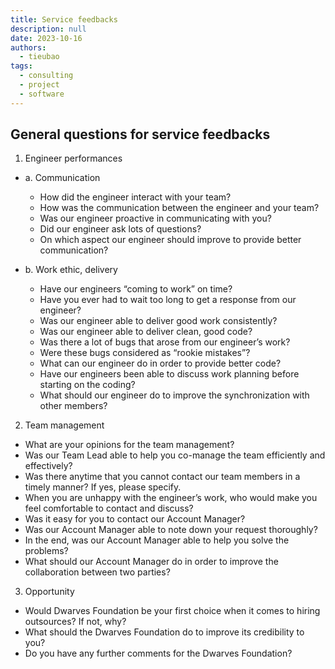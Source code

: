 ```yaml
---
title: Service feedbacks
description: null
date: 2023-10-16
authors:
  - tieubao
tags:
  - consulting
  - project
  - software
---
```


## General questions for service feedbacks

1. Engineer performances

- a. Communication
  - How did the engineer interact with your team?
  - How was the communication between the engineer and your team?
  - Was our engineer proactive in communicating with you?
  - Did our engineer ask lots of questions?
  - On which aspect our engineer should improve to provide better communication?

- b. Work ethic, delivery
  - Have our engineers “coming to work” on time?
  - Have you ever had to wait too long to get a response from our engineer?
  - Was our engineer able to deliver good work consistently?
  - Was our engineer able to deliver clean, good code?
  - Was there a lot of bugs that arose from our engineer’s work?
  - Were these bugs considered as “rookie mistakes”?
  - What can our engineer do in order to provide better code?
  - Have our engineers been able to discuss work planning before starting on the coding?
  - What should our engineer do to improve the synchronization with other members?

2. Team management

- What are your opinions for the team management?
- Was our Team Lead able to help you co-manage the team efficiently and effectively?
- Was there anytime that you cannot contact our team members in a timely manner? If yes, please specify.
- When you are unhappy with the engineer’s work, who would make you feel comfortable to contact and discuss?
- Was it easy for you to contact our Account Manager?
- Was our Account Manager able to note down your request thoroughly?
- In the end, was our Account Manager able to help you solve the problems?
- What should our Account Manager do in order to improve the collaboration between two parties?

3. Opportunity

- Would Dwarves Foundation be your first choice when it comes to hiring outsources? If not, why?
- What should the Dwarves Foundation do to improve its credibility to you?
- Do you have any further comments for the Dwarves Foundation?
